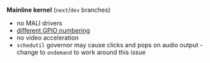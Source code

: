 **Mainline kernel** (`next`/`dev` branches)

- no MALI drivers
- [different GPIO numbering](https://linux-sunxi.org/GPIO)
- no video acceleration
- `schedutil` governor may cause clicks and pops on audio output  - change to `ondemand` to work around this issue
